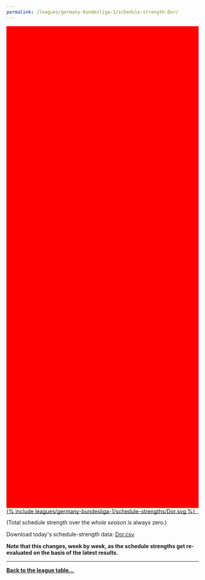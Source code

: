 ```yaml
---
permalink: /leagues/germany-bundesliga-1/schedule-strength-Dor/
---
```


<style>
.svg-wrap {
    background-color:red;
    height:0;
    padding-top:250%; /* 350px/550px */
    position: relative;
}

svg {
    background-color: white;
    height: 100%;
    display:block;
    width: 100%;
    position: absolute;
    top:0;
    left:0;
}
</style>


<div class="svg-wrap">
{% include leagues/germany-bundesliga-1/schedule-strengths/Dor.svg %}
</div>

-----

(Total schedule strength over the *whole season* is always zero.)


Download today's schedule-strength data: [Dor.csv](/assets/leagues/germany-bundesliga-1/2023/schedule-strengths/Dor.csv)

**Note that this changes, week by week, as the schedule strengths get re-evaluated on the
basis of the latest results.**

-----

[**Back to the league table...**](/leagues/germany-bundesliga-1)


